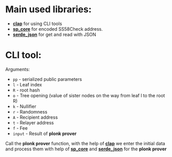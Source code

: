 # Main used libraries:
- [**clap**](https://docs.rs/clap/latest/clap/) for using CLI tools
- [**sp_core**](https://docs.rs/sp-core/latest/sp_core/) for encoded SS58Check address.
- [**serde_json**](https://docs.rs/serde_json/1.0.83/serde_json/) for get and read with JSON 

# CLI tool:
Arguments:

- `pp` - serialized public parameters
- `l` - Leaf index
- `R` - root hash
- `o` - Tree opening (value of sister nodes on the way from leaf l to the root R)
- `k` - Nullifier
- `r` - Randomness
- `A` - Recipient address
- `t` - Relayer address
- `f` - Fee
- `input` - Result of **plonk prover**

Call the **plonk prover** function, with the help of [**clap**](https://docs.rs/clap/latest/clap/) we enter the initial data and process them with help of [**sp_core**](https://docs.rs/sp-core/latest/sp_core/) and [**serde_json**](https://docs.rs/serde_json/1.0.83/serde_json/) for the **plonk prover**